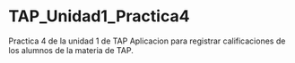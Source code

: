 # TAP_Unidad1_Practica4
Practica 4 de la unidad 1 de TAP
Aplicacion para registrar calificaciones de los alumnos de la materia de TAP.

